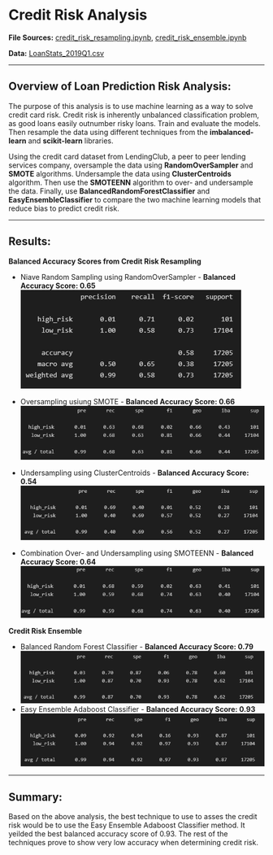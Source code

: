 # Credit Risk Analysis

**File Sources:** [credit_risk_resampling.ipynb](credit_risk_resampling.ipynb), [credit_risk_ensemble.ipynb](credit_risk_ensemble.ipynb)

**Data:** [LoanStats_2019Q1.csv](Resources/LoanStats_2019Q1.csv)

---

## Overview of Loan Prediction Risk Analysis:

The purpose of this analysis is to use machine learning as a way to solve credit card risk. Credit risk is inherently unbalanced classification problem, as good loans easily outnumber risky loans. Train and evaluate the models. Then resample the data using different techniques from the **imbalanced-learn** and **scikit-learn** libraries.

Using the credit card dataset from LendingClub, a peer to peer lending services company, oversample the data using **RandomOverSampler** and **SMOTE** algorithms. Undersample the data using **ClusterCentroids** algorithm. Then use the **SMOTEENN** algorithm to over- and undersample the data. Finally, use **BalancedRandomForestClassifier** and **EasyEnsembleClassifier** to compare the two machine learning models that reduce bias to predict credit risk.

---

## Results:

**Balanced Accuracy Scores from Credit Risk Resampling**

- Niave Random Sampling using RandomOverSampler - **Balanced Accuracy Score: 0.65**
  !["naive_random_oversampling.png"](Images/naive_random_oversampling.png)

- Oversampling usiung SMOTE - **Balanced Accuracy Score: 0.66**
  !["smote_oversampling.png"](Images/smote_oversampling.png)

- Undersampling using ClusterCentroids - **Balanced Accuracy Score: 0.54**
  !["undersampling_clusterCentroids.png"](Images/undersampling_clusterCentroids.png)

- Combination Over- and Undersampling using SMOTEENN - **Balanced Accuracy Score: 0.64**
  !["oversampling_smoteenn.png"](Images/oversampling_smoteenn.png)

**Credit Risk Ensemble**

- Balanced Random Forest Classifier - **Balanced Accuracy Score: 0.79**
  !["random_forest_classifier.png"](Images/random_forest_classifier.png)
- Easy Ensemble Adaboost Classifier - **Balanced Accuracy Score: 0.93**
  !["adaboost_classifier.png"](Images/adaboost_classifier.png)

---

## Summary:

Based on the above analysis, the best technique to use to asses the credit risk would be to use the Easy Ensemble Adaboost Classifier method. It yeilded the best balanced accuracy score of 0.93. The rest of the techniques prove to show very low accuracy when determining credit risk.
